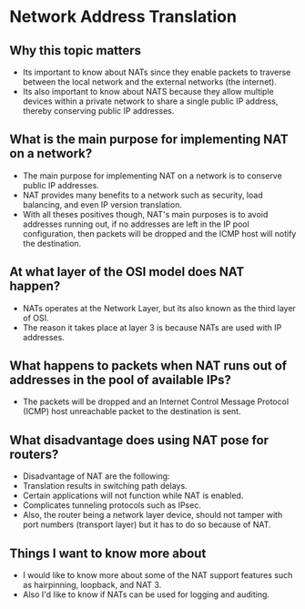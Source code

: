 # Network Address Translation
## Why this topic matters
- Its important to know about NATs since they enable packets to traverse between the local network and the external networks (the internet).
- Its also important to know about NATS because they allow multiple devices within a private network to share a single public IP address, thereby conserving public IP addresses.
## What is the main purpose for implementing NAT on a network?
- The main purpose for implementing NAT on a network is to conserve public IP addresses.
- NAT provides many benefits to a network such as security, load balancing, and even IP version translation.
- With all theses positives though, NAT's main purposes is to avoid addresses running out, if no addresses are left in the IP pool configuration, then packets will be dropped and the ICMP host will notify the destination. 
## At what layer of the OSI model does NAT happen?
- NATs operates at the Network Layer, but its also known as the third layer of OSI.
- The reason it takes place at layer 3 is because NATs are used with IP addresses. 
## What happens to packets when NAT runs out of addresses in the pool of available IPs?
- The packets will be dropped and an Internet Control Message Protocol (ICMP) host unreachable packet to the destination is sent. 
## What disadvantage does using NAT pose for routers?
- Disadvantage of NAT are the following:
- Translation results in switching path delays.
- Certain applications will not function while NAT is enabled.
- Complicates tunneling protocols such as IPsec.
- Also, the router being a network layer device, should not tamper with port numbers (transport layer) but it has to do so because of NAT.
## Things I want to know more about
- I would like to know more about some of the NAT support features such as hairpinning, loopback, and NAT 3.
- Also I'd like to know if NATs can be used for logging and auditing.
